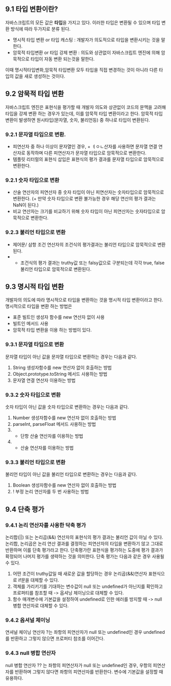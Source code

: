 ## 9.1 타입 변환이란?

자바스크립트의 모든 값은 **타입**을 가지고 있다. 이러한 타입은 변환될 수 있으며 타입 변환 방식에 따라 두가지로 분류 된다.

- 명시적 타입 변환 or 타입 캐스팅 : 개발자가 의도적으로 타입을 변환시키는 것을 말한다.
- 암묵적 타입변환 or 타입 강제 변환 : 의도와 상관없이 자바스크립트 엔진에 의해 암묵적으로 타입이 자동 변환 되는것을 말한다.

이때 명시적타입변화,암묵적 타입변환 모두 타입을 직접 변경하는 것이 아니라 다른 타입의 값을 새로 생성하는 것이다.

## 9.2 암묵적 타입 변환

자바스크립트 엔진은 표현식을 평가할 때 개발자 의도와 상관없이 코드의 문맥을 고려해 타입을 강제 변환 하는 경우가 있는데, 이를 암묵적 타입 변환이라고 한다.
암묵적 타입 변환이 발생하면 원시타입(문자열, 숫자, 불리언등) 중 하나로 타입이 변환된다.

### 9.2.1 문자열 타입으로 변환.

- 피연산자 중 하나 이상이 문자열인 경우, + ㅕㅇㄴ산자를 사용하면 문자열 연결 연산자로 동작하며 다른 피연산자가 문자열 타입으로 암묵적으로 변환한다.
- 템플릿 리터럴의 표현식 삽입은 표현식의 평가 결과를 문자열 타입으로 암묵적으로 변환한다.

### 9.2.1 숫자 타입으로 변환

- 산술 연산자의 피연산자 중 숫자 타입이 아닌 피연산자는 숫자타입으로 암묵적으로 변환한다. (+ 만약 숫자 타입으로 변환 불가능한 경우 해당 연산의 평가 결과는 NaN이 된다.)
- 비교 연산자는 크기를 비교하기 위해 숫자 타입이 아닌 피연산자는 숫자타입으로 암묵적으로 변환한다.

### 9.2.3 불리언 타입으로 변환

- 제어문/ 삼항 조건 연산자의 조건식의 평가결과는 불리언 타입으로 암묵적으로 변환된다.
- - 조건식의 평가 결과는 truthy값 또는 falsy값으로 구분되는데 각각 true, false 불리언 타입으로 암묵적으로 변환된다.

## 9.3 명시적 타입 변환

개발자의 의도에 따라 명시적으로 타입을 변환하는 것을 명시적 타입 변환이라고 한다. 명시적으로 타입을 변환 하는 방법은

- 표준 빌트인 생성자 함수를 new 연산자 없이 사용
- 빌트인 메서드 사용
- 암묵적 타입 변환을 이용
  하는 방법이 있다.

### 9.3.1 문자열 타입으로 변환

문자열 타입이 아닌 값을 문자열 타입으로 변환하는 경우는 다음과 같다.

1. String 생성자함수를 new 연산자 없이 호출하는 방법
2. Object.prototype.toString 메서드 사용하는 방법
3. 문자열 연결 연산자 이용하는 방법

### 9.3.2 숫자 타입으로 변환

숫자 타입이 아닌 값을 숫자 타입으로 변환하는 경우는 다음과 같다.

1. Number 생성자함수를 new 연산자 없이 호출하는 방법
2. parseInt, parseFloat 메서드 사용하는 방법
3. - 단항 산술 연산자를 이용하는 방법
4. - 산술 연산자를 이용하는 방법

### 9.3.3 불리언 타입으로 변환

불리언 타입이 아닌 값을 불리언 타입으로 변환하는 경우는 다음과 같다.

1. Boolean 생성자함수를 new 연산자 없이 호출하는 방법
2. ! 부정 논리 연산자를 두 번 사용하는 방법

## 9.4 단축 평가

### 9.4.1 논리 연산자를 사용한 닥축 평가

논리합(||) 또는 논리곱(&&) 연산자의 표현식의 평가 결과는 불리언 값이 아닐 수 있다.
논리합, 논리곱은 논리 연산 결과를 결정하는 피연산자의 타입을 변환하기 않고 그대로 반환하며 이를 단축 평가라고 한다. 단축평가란 표현식을 평가하는 도중에 평가 결과가 확정되어 나머지 평가를 생략하는 것을 의미한다.
단축 평가는 다음과 같은 경우 사용될 수 있다.

1. 어떤 조건이 truthy값일 때 새로운 값을 할당하는 경우 논리곱(&&)연산자 표현식으로 if문을 대체할 수 있다.
2. 객체를 가리키기를 기대하는 변수값이 null 또는 undefined가 아닌지를 확인하고 프로퍼티를 참조할 때 -> 옵셔닝 체이닝으로 대체할 수 있다.
3. 함수 매개변수에 기본값을 설정하여 undefined로 인한 에러를 방지할 때 -> null 병합 연산자로 대체할 수 있다.

### 9.4.2 옵셔널 체이닝

연셔널 체이닝 연산자 ?는 좌항의 피연산자가 null 또는 undefined인 경우 undefined를 반환하고 그렇지 않으면 프로퍼티 참조를 이어간다.

### 9.4.3 null 병합 연산자

null 병합 연산자 ?? 는 좌항의 피연산자가 null 또는 undefined인 경우, 우항의 피연산자를 반환하며 그렇지 않다면 좌항의 피연산자를 반환한다.
변수에 기본값을 설정할 때 유용하다.
